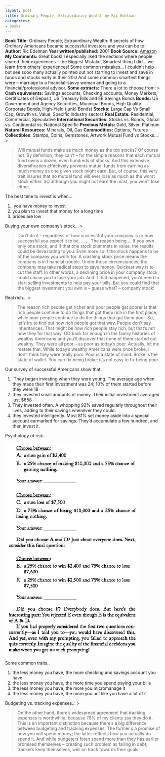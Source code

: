 ```yaml
---
layout: post
title: Ordinary People, Extraordinary Wealth by Ric Edelman
categories:
- Books
---
```


**Book Title:** Ordinary People, Extraordinary Wealth: 8 secrets of how Ordinary Americans became successful investors and you can be to! **Author:** Ric Edelman **Year written/published:** 2001 **Book Source:** [Amazon](http://www.amazon.com/Ordinary-People-Extraordinary-Wealth-Investors/dp/0062736868/ref=pd_bbs_sr_1/002-7792776-8528010?ie=UTF8&s=books&qid=1187350493&sr=8-1) **My Comments:** Great book! I especially liked the sections where people shared their experiences – the Biggest Mistake, Smartest thing I did… we learn from others’ experiences! Some common mistakes… I couldn’t help but see sooo many actually pointed out not starting to invest and save in funds and stocks early in their 20s! And some common smartest things were – marriage to a financial-savvy woman and going to a financial/professional advisor. **Some extracts:** There a lot to choose from: > **Cash equivalents:** Savings accounts, Checking accounts, Money Markets, Certificates of Deposit, US Treasury Bills and EE Savings Bonds **Bonds:** US Government and Agency Securities, Municipal Bonds, High Quality Corporate Bonds, High-Yield (junk) Bonds) **Stocks:** Large Cap Vs Small Cap, Growth vs. Value, Specific industry sectors **Real Estate:** Residential, Commercial, Speculative **International Securities:** Stocks vs. Bonds, Global vs. Continental vs. National Specific **Precious Metals:** Gold, Silver, Platinum **Natural Resources:** Minerals, Oil, Gas **Commodities:** Options, Futures **Collectibles:** Stamps, Coins, Gemstones, Artwork
Mutual Fund vs Stocks… >

> Will mutual funds make as much money as the top stocks? Of course not. By definition, they can’t – for the simple reasons that each mutual fund owns a dozen, even hundreds of stocks. And this extensive diversification effectively prevents mutual funds from earning as much money as one given stock might earn. But, of course, this very trait insures that no mutual fund will ever lose as much as the worst stock either. SO although you might not earn the most, you won’t lose either.

The best time to invest is when…
1.  you have money to invest
2. you plan to invest that money for a long time
3. prices are low

Buying your own company’s stock… >

> Don’t do it – regardless of how successful your company is or how successful you expect it to be. … … The reason being…. If you own only one stock, and if that one stock plummets in value, the results could be devastating to you. Even more so if the stock happens to be of the company you work for. A crashing stock price means the company is in financial trouble. Under those circumstances, the company may take radical steps to save money. Quickest way is to cut the staff. In other words, a declining price in your company stock could cause you to lose your job. And if that happened, you’d need to start selling investments to help pay your bills. But you could find that the biggest investment you own is – guess what? – company stock!

Real rich… >

> The reason rich people get richer and poor people get poorer is that rich people continue to do things that got them rich in the first place, while poor people continue to do the things that got them poor. So, let’s try to find out how rich people got that way. People don’t say inheritances. That might be how rich people stay rich, but that’s not how they for that way. GO back far enough in the family histories of wealthy Americans and you’ll discover that none of them started out wealthy. They were all poor – as poor as today’s poor. Actually, let me restate that. While today’s wealthy Americans were once broke, I don’t think they were really poor. Poor is a state of mind. Broke is the state of wallet. You can fix being broke; it’s not easy to fix being poor.

Our survey of successful Americans show that:
1.  They began investing when they were young. The average age when they made their first investment was 24; 10% of them started before they were 18
2. they invested small amounts of money. Their initial investment averaged just $658
3. They invested often. A whopping 92% saved regularly throughout their lives, adding to their savings whenever they could.
4. they invested intelligently. Most 81% set money aside into a special account earmarked for savings. They’d accumulate a few hundred, and then invest it.

Psychology of risk…

![](/img/weal256798547894789.jpg)

Some common traits..
1. the less money you have, the more checking and savings account you have
2. the less money you have, the more time you spend paying your bills
3. the less money you have, the more you micromanage it
4. the less money you have, the more you act like you have a lot of it

Budgeting vs. tracking expenses… >

> On the other hand, there’s widespread agreement that tracking expenses is worthwhile, because 76% of my clients say they do it. This is an important distinction because there’s a big difference between budgeting and tracking expenses. The former s a promise of how you will spend money; the latter reflects how you actually do spend it. And while budgeters foten spend more than they has earlier promised themselves – creating such problem as falling in debt, trackers keep themselves, well on track towards their goals.

